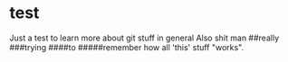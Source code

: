 # test
Just a test to learn more about git stuff in general
Also shit man
##really
###trying
####to
#####remember
how all 'this' stuff "works".
